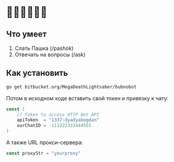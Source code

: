 🌚🌚🌚🌚🌚🌚
=============
Что умеет
----------
1. Слать Пашка (/pashok)
2. Отвечать на вопросы (/ask)

Как установить
--------------
```bash
go get bitbucket.org/MegaDeathLightsaber/bubnobot
```

Потом в исходном коде вставить свой токен и привязку к чату:
```go
const (
	// Token to access HTTP Bot API
	apiToken  = "1337:dyadyabogdan"
	ourChatID = -111222333444555
)
```

А также URL прокси-сервера:
```go
const proxyStr = "yourproxy"
```